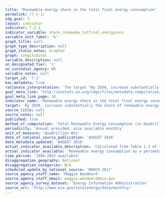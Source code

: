 ```yaml
---
title: 'Renewable energy share in the total final energy consumption'
permalink: /7-2-1/
sdg_goal: 7
layout: indicator
indicator: 7.2.1
indicator_variable: share_renewabe_totfinal_energycons
variable_unit_label: '%'
graph_title: null
graph_type_description: null
graph_status_notes: Graphed
graph: longitudinal
variable_description: null
un_designated_tier: '1'
un_custodial_agency: WB
variable_notes: null
target_id: '7.2'
has_metadata: true
rationale_interpretation: 'The target "By 2030, increase substantially the share of renewable energy in the global energy mix" impacts all three dimensions of sustainable development. Renewable energy technologies represent a major element in strategies for greening economies everywhere in the world and for tackling the critical global problem of climate change. A number of definitions of renewable energy exist; what they have in common is highlighting as renewable all forms of energy that their consumption does not deplete their availability in the future. These include solar, wind, ocean, hydropower, geothermal resources, and bioenergy (in the case of bioenergy, which can be depleted, sources of bioenergy can be replaced within a short to medium-term frame). Importantly, this indicator focuses on the amount of renewable energy actually consumed rather than the capacity for renewable energy production, which cannot always be fully utilized. By focusing on consumption by the end user, it avoids the distortions caused by the fact that conventional energy sources are subject to significant energy losses along the production chain.'
goal_meta_link: 'http://unstats.un.org/sdgs/files/metadata-compilation/Metadata-Goal-7.pdf'
goal_meta_link_page: 10
indicator_name: 'Renewable energy share in the total final energy consumption'
target: 'By 2030, increase substantially the share of renewable energy in the global energy mix.'
source_title: null
source_notes: null
published: true
method_of_computation: 'Total Renewable Energy Consumption (in Quadrillion Btu) divided by Total Primary Energy Consumption (in Quadrillion Btu), expressed as a percentage'
periodicity: 'Annual provided, also available monthly'
unit_of_measure: 'Quadrillion Btu'
date_of_national_source_publication: 'AUGUST 2016'
date_metadata_updated: 'AUGUST 2016'
actual_indicator_available_description: 'Calculated from Table 1.3 of the Energy Information Administration''s Monthly Energy Review'
actual_indicator_available: 'Renewable energy consumption as a percentage of total final energy consumption'
time_period: '1949-2015 available'
disaggregation_geography: National
disaggregation_categories: N/A
scheduled_update_by_national_source: 'MARCH 2017'
source_agency_staff_name: 'Maggie Woodward'
source_agency_staff_email: maggie.woodward@eia.gov
source_agency_survey_dataset: 'Energy Information Administration'
source_url: 'http://www.eia.gov/totalenergy/data/monthly/'
---
```

